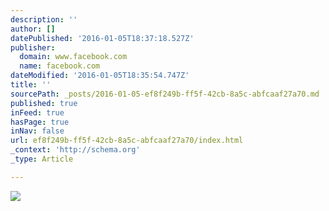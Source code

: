 ```yaml
---
description: ''
author: []
datePublished: '2016-01-05T18:37:18.527Z'
publisher:
  domain: www.facebook.com
  name: facebook.com
dateModified: '2016-01-05T18:35:54.747Z'
title: ''
sourcePath: _posts/2016-01-05-ef8f249b-ff5f-42cb-8a5c-abfcaaf27a70.md
published: true
inFeed: true
hasPage: true
inNav: false
url: ef8f249b-ff5f-42cb-8a5c-abfcaaf27a70/index.html
_context: 'http://schema.org'
_type: Article

---
```

![](https://scontent.xx.fbcdn.net/hphotos-xfa1/t31.0-8/q85/s2048x2048/1553274_10102685127015782_935743624_o.jpg)